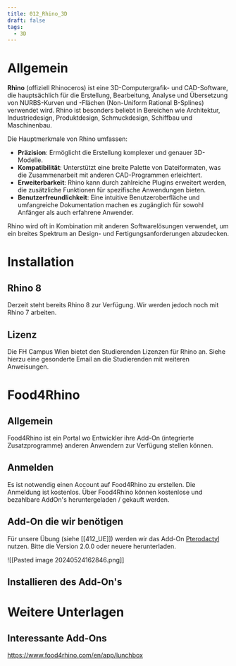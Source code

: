 ```yaml
---
title: 012_Rhino_3D
draft: false
tags:
  - 3D
---
```

# Allgemein

**Rhino** (offiziell Rhinoceros) ist eine 3D-Computergrafik- und CAD-Software, die hauptsächlich für die Erstellung, Bearbeitung, Analyse und Übersetzung von NURBS-Kurven und -Flächen (Non-Uniform Rational B-Splines) verwendet wird. Rhino ist besonders beliebt in Bereichen wie Architektur, Industriedesign, Produktdesign, Schmuckdesign, Schiffbau und Maschinenbau.

Die Hauptmerkmale von Rhino umfassen:

- **Präzision**: Ermöglicht die Erstellung komplexer und genauer 3D-Modelle.
- **Kompatibilität**: Unterstützt eine breite Palette von Dateiformaten, was die Zusammenarbeit mit anderen CAD-Programmen erleichtert.
- **Erweiterbarkeit**: Rhino kann durch zahlreiche Plugins erweitert werden, die zusätzliche Funktionen für spezifische Anwendungen bieten.
- **Benutzerfreundlichkeit**: Eine intuitive Benutzeroberfläche und umfangreiche Dokumentation machen es zugänglich für sowohl Anfänger als auch erfahrene Anwender.

Rhino wird oft in Kombination mit anderen Softwarelösungen verwendet, um ein breites Spektrum an Design- und Fertigungsanforderungen abzudecken.
# Installation

## Rhino 8
Derzeit steht bereits Rhino 8 zur Verfügung. Wir werden jedoch noch mit Rhino 7 arbeiten.

## Lizenz
Die FH Campus Wien bietet den Studierenden Lizenzen für Rhino an. Siehe hierzu eine gesonderte Email an die Studierenden mit weiteren Anweisungen.

# Food4Rhino
## Allgemein
Food4Rhino ist ein Portal wo Entwickler ihre Add-On (integrierte Zusatzprogramme) anderen Anwendern zur Verfügung stellen können.

## Anmelden
Es ist notwendig einen Account auf Food4Rhino zu erstellen. Die Anmeldung ist kostenlos. Über Food4Rhino können kostenlose und bezahlbare AddOn's heruntergeladen / gekauft werden.
## Add-On die wir benötigen

Für unsere Übung (siehe [[412_UE]]) werden wir das Add-On [Pterodactyl](https://www.food4rhino.com/en/app/pterodactyl?lang=de) nutzen.
Bitte die Version 2.0.0 oder neuere herunterladen.

![[Pasted image 20240524162846.png]]


## Installieren des Add-On's


# Weitere Unterlagen

## Interessante Add-Ons

https://www.food4rhino.com/en/app/lunchbox